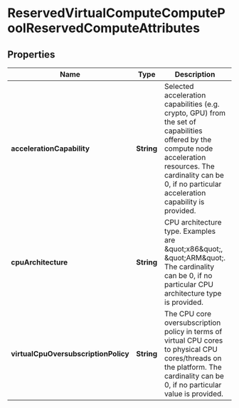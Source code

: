 
# ReservedVirtualComputeComputePoolReservedComputeAttributes

## Properties
Name | Type | Description | Notes
------------ | ------------- | ------------- | -------------
**accelerationCapability** | **String** | Selected acceleration capabilities (e.g. crypto, GPU) from the set of capabilities offered by the compute node acceleration resources. The cardinality can be 0, if no particular acceleration capability is provided. | 
**cpuArchitecture** | **String** | CPU architecture type. Examples are \&quot;x86\&quot;, \&quot;ARM\&quot;. The cardinality can be 0, if no particular CPU architecture type is provided. | 
**virtualCpuOversubscriptionPolicy** | **String** | The CPU core oversubscription policy in terms of virtual CPU cores to physical CPU cores/threads on the platform. The cardinality can be 0, if no particular value is provided. | 




